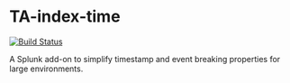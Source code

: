 # TA-index-time

[![Build Status](https://dev.azure.com/triddell/TA-index-time/_apis/build/status/triddell.TA-index-time?branchName=master)](https://dev.azure.com/triddell/TA-index-time/_build/latest?definitionId=1&branchName=master)

A Splunk add-on to simplify timestamp and event breaking properties for large environments.